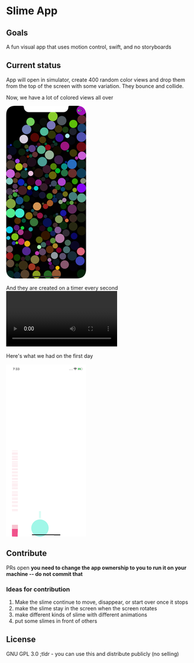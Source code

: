 # Slime App

## Goals
A fun visual app that uses motion control, swift, and no storyboards

## Current status
App will open in simulator, create 400 random color views and drop them from the top of the screen with some variation. They bounce and collide.

Now, we have a lot of colored views all over

![Current](moreslime.png)

And they are created on a timer every second
![move](movingslimem.mp4)

Here's what we had on the first day

![Day One](fallen_test.png)



## Contribute
PRs open
**you need to change the app ownership to you to run it on your machine -- do not commit that**

### Ideas for contribution
1. Make the slime continue to move, disappear, or start over once it stops
2. make the slime stay in the screen when the screen rotates
3. make different kinds of slime with different animations
4. put some slimes in front of others

## License
GNU GPL 3.0
;tldr - you can use this and distribute publicly (no selling)

